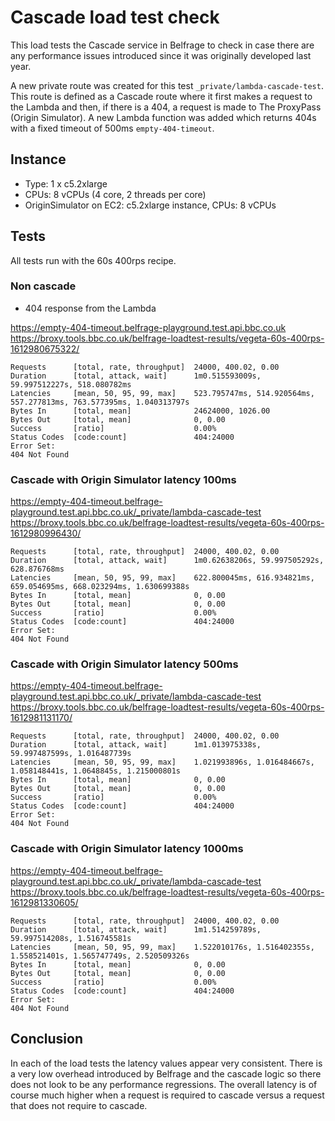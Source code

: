 # Cascade load test check

This load tests the Cascade service in Belfrage to check in case there are any performance issues introduced since it was originally developed last year.

A new private route was created for this test `_private/lambda-cascade-test`. This route is defined as a Cascade route where it first makes a request to the Lambda and then, if there is a 404, a request is made to The ProxyPass (Origin Simulator). A new Lambda function was added which returns 404s with a fixed timeout of 500ms `empty-404-timeout`.

## Instance

- Type: 1 x c5.2xlarge
- CPUs: 8 vCPUs (4 core, 2 threads per core)
- OriginSimulator on EC2: c5.2xlarge instance, CPUs: 8 vCPUs

## Tests

All tests run with the 60s 400rps recipe.
  
### Non cascade

* 404 response from the Lambda

https://empty-404-timeout.belfrage-playground.test.api.bbc.co.uk  
https://broxy.tools.bbc.co.uk/belfrage-loadtest-results/vegeta-60s-400rps-1612980675322/

```
Requests      [total, rate, throughput]  24000, 400.02, 0.00
Duration      [total, attack, wait]      1m0.515593009s, 59.997512227s, 518.080782ms
Latencies     [mean, 50, 95, 99, max]    523.795747ms, 514.920564ms, 557.277813ms, 763.577395ms, 1.040313797s
Bytes In      [total, mean]              24624000, 1026.00
Bytes Out     [total, mean]              0, 0.00
Success       [ratio]                    0.00%
Status Codes  [code:count]               404:24000
Error Set:
404 Not Found
```

### Cascade with Origin Simulator latency 100ms

https://empty-404-timeout.belfrage-playground.test.api.bbc.co.uk/_private/lambda-cascade-test  
https://broxy.tools.bbc.co.uk/belfrage-loadtest-results/vegeta-60s-400rps-1612980996430/

```
Requests      [total, rate, throughput]  24000, 400.02, 0.00
Duration      [total, attack, wait]      1m0.62638206s, 59.997505292s, 628.876768ms
Latencies     [mean, 50, 95, 99, max]    622.800045ms, 616.934821ms, 659.054695ms, 668.023294ms, 1.630699388s
Bytes In      [total, mean]              0, 0.00
Bytes Out     [total, mean]              0, 0.00
Success       [ratio]                    0.00%
Status Codes  [code:count]               404:24000
Error Set:
404 Not Found
```

### Cascade with Origin Simulator latency 500ms

https://empty-404-timeout.belfrage-playground.test.api.bbc.co.uk/_private/lambda-cascade-test  
https://broxy.tools.bbc.co.uk/belfrage-loadtest-results/vegeta-60s-400rps-1612981131170/

```
Requests      [total, rate, throughput]  24000, 400.02, 0.00
Duration      [total, attack, wait]      1m1.013975338s, 59.997487599s, 1.016487739s
Latencies     [mean, 50, 95, 99, max]    1.021993896s, 1.016484667s, 1.058148441s, 1.0648845s, 1.215000801s
Bytes In      [total, mean]              0, 0.00
Bytes Out     [total, mean]              0, 0.00
Success       [ratio]                    0.00%
Status Codes  [code:count]               404:24000
Error Set:
404 Not Found
```

### Cascade with Origin Simulator latency 1000ms

https://empty-404-timeout.belfrage-playground.test.api.bbc.co.uk/_private/lambda-cascade-test  
https://broxy.tools.bbc.co.uk/belfrage-loadtest-results/vegeta-60s-400rps-1612981330605/

```
Requests      [total, rate, throughput]  24000, 400.02, 0.00
Duration      [total, attack, wait]      1m1.514259789s, 59.997514208s, 1.516745581s
Latencies     [mean, 50, 95, 99, max]    1.522010176s, 1.516402355s, 1.558521401s, 1.565747749s, 2.520509326s
Bytes In      [total, mean]              0, 0.00
Bytes Out     [total, mean]              0, 0.00
Success       [ratio]                    0.00%
Status Codes  [code:count]               404:24000
Error Set:
404 Not Found
```

## Conclusion

In each of the load tests the latency values appear very consistent. There is a very low overhead introduced by Belfrage and the cascade logic so there does not look to be any performance regressions. The overall latency is of course much higher when a request is required to cascade versus a request that does not require to cascade.
